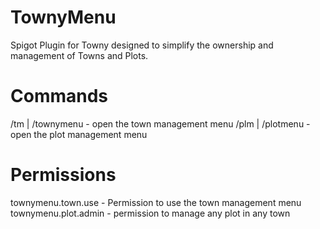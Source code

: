 # TownyMenu
 Spigot Plugin for Towny designed to simplify the ownership and management of Towns and Plots.
 
 # Commands
 /tm | /townymenu - open the town management menu
 /plm | /plotmenu - open the plot management menu


# Permissions

townymenu.town.use - Permission to use the town management menu
townymenu.plot.admin - permission to manage any plot in any town

